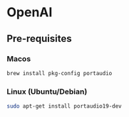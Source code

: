 # OpenAI
## Pre-requisites
### Macos
```bash
brew install pkg-config portaudio
```
### Linux (Ubuntu/Debian)
```bash
sudo apt-get install portaudio19-dev
```
